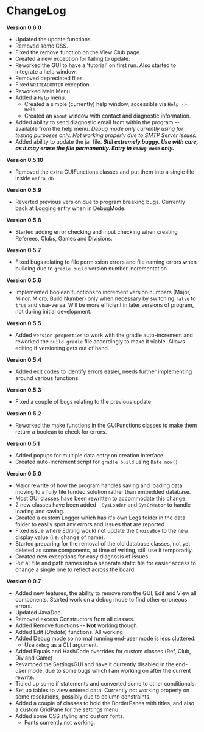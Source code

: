 ChangeLog
=========

**Version 0.6.0**

+ Updated the update functions.
+ Removed some CSS. 
+ Fixed the remove function on the View Club page.
+ Created a new exception for failing to update.
+ Reworked the GUI to have a 'tutorial' on first run. Also started to integrate a help window.
+ Removed depreciated files.
+ Fixed ``WRITEABORTED`` exception.
+ Reworked Main Menu.
+ Added a ``Help`` menu.
  + Created a simple (currently) help window, accessible via ``Help -> Help``
  + Created an ``About`` window with contact and diagnostic information.
+ Added ability to send diagnostic email from within the program -- available from the help menu. <i>Debug mode only currently
using for testing purposes only. Not working properly due to SMTP Server issues.</i>
+ Added ability to update the jar file. <b><i>Still extremely buggy. Use with care, as it may erase the file
permanently. Entry in ``debug mode`` only.</i></b>

**Version 0.5.10**

+ Removed the extra GUIFunctions classes and put them into a single file inside ``nefra.db``

**Version 0.5.9**

+ Reverted previous version due to program breaking bugs. Currently back at Logging entry when in DebugMode.

**Version 0.5.8**

+ Started adding error checking and input checking when creating Referees, Clubs, Games and Divisions.

**Version 0.5.7**

+ Fixed bugs relating to file permission errors and file naming errors when building due to ``gradle build`` 
version number incrementation

**Version 0.5.6**

+ Implemented boolean functions to increment version numbers (Major, Minor, Micro, Build Number)
only when necessary by switching ``false`` to ``true`` and visa-versa. Will be more efficient in later
versions of program, not during initial development.

**Version 0.5.5**

+ Added ``version.properties`` to work with the gradle auto-increment and reworked the
``build.gradle`` file accordingly to make it viable. Allows editing if versioning gets out of hand.

**Version 0.5.4**

+ Added exit codes to identify errors easier, needs further implementing around various functions.

**Version 0.5.3**

+ Fixed a couple of bugs relating to the previous update

**Version 0.5.2**

+ Reworked the make functions in the GUIFunctions classes to make them return a boolean
to check for errors.

**Version 0.5.1**

+ Added popups for multiple data entry on creation interface
+ Created auto-increment script for ``gradle build`` using ``Date.now()``

**Version 0.5.0**

+ Major rewrite of how the program handles saving and loading data
moving to a fully file funded solution rather than embedded database.
+ Most GUI classes have been rewritten to accommodate this change.
+ 2 new classes have been added - `SysLoader` and `SysCreator` to handle
loading and saving.
+ Created a custom Logger which has it's own Logs folder in the data folder
to easily spot any errors and issues that are reported.
+ Fixed issue where Editing would not update the `ChoiceBox` to the new
display value (i.e. change of name).
+ Started preparing for the removal of the old database classes, not yet 
deleted as some components, at time of writing, still use it temporarily.
+ Created new exceptions for easy diagnosis of issues.
+ Put all file and path names into a separate static file for easier access to change
a single one to reflect across the board.

**Version 0.0.7**
+ Added new features, the ability to remove rom the GUI, 
Edit and View all components. Started work on a debug mode to find 
other erroneous errors.
+ Updated JavaDoc.
+ Removed excess Constructors from all classes.
+ Added Remove functions -- **Not** working though.
+ Added Edit (*Update*) functions. All working
+ Added Debug mode so normal running end-user mode is less cluttered.
    + Use `debug` as a CLI argument.
+ Added Equals and HashCode overrides for custom classes (Ref, Club, Div and Game)
+ Revamped the SettingsGUI and have it currently disabled in the end-user mode,
 due to some bugs which I am working on after the current rewrite.
+ Tidied up some if statements and converted some to other conditionals.
+ Set up tables to view entered data. Currently not working properly on 
some resolutions, possibly due to column constraints.
+ Added a couple of classes to hold the BorderPanes with titles, and also a
custom GridPane for the settings menu.
+ Added some CSS styling and custom fonts. 
    + Fonts currently not working.
